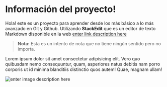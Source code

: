 # Información del proyecto!

Hola! este es un proyecto para aprender desde los más básico a lo más avanzado en Git y Github. Utilizando **StackEdit** que es un editor de texto Markdown disponible en la web  [enter link description here](https://stackedit.io/app#)

> **Nota:** Esta es un intento de nota que no tiene ningún sentido pero no importa.

Lorem ipsum dolor sit amet consectetur adipisicing elit. Vero quo quibusdam nemo consequuntur, quam, asperiores
natus debitis nam porro corporis ut id minima blanditiis distinctio quos autem! Quae, magnam ullam!

![enter image description here](https://miro.medium.com/max/650/1*zzvdRmHGGXONZpuQ2FeqsQ.png)
